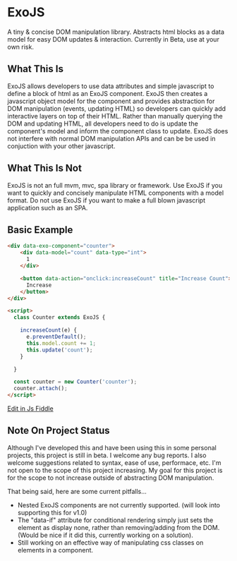 # ExoJS
A tiny & concise DOM manipulation library. Abstracts html blocks as a data model for easy DOM updates & interaction. Currently in Beta, use at your own risk.

## What This Is
ExoJS allows developers to use data attributes and simple javascript to define a block of html as an ExoJS component. ExoJS then creates a javascript object model for the component and provides abstraction for DOM manipulation (events, updating HTML) so developers can quickly add interactive layers on top of their HTML. Rather than manually querying the DOM and updating HTML, all developers need to do is update the component's model and inform the component class to update. ExoJS does not interfere with normal DOM manipulation APIs and can be be used in conjuction with your other javascript.

## What This Is Not
ExoJS is not an full mvm, mvc, spa library or framework. Use ExoJS if you want to quickly and concisely manipulate HTML components with a model format. Do not use ExoJS if you want to make a full blown javascript application such as an SPA.

## Basic Example
```html
<div data-exo-component="counter">
    <div data-model="count" data-type="int">
      1
    </div>

    <button data-action="onclick:increaseCount" title="Increase Count">
      Increase
    </button>
</div>

<script>
  class Counter extends ExoJS {

    increaseCount(e) {
      e.preventDefault();
      this.model.count += 1;
      this.update('count');
    }

  }

  const counter = new Counter('counter');
  counter.attach();
</script>
```
[Edit in Js Fiddle](https://jsfiddle.net/ianchouinard/n5pcgavs/)

## Note On Project Status
Although I've developed this and have been using this in some personal projects, this project is still in beta. I welcome any bug reports. I also welcome suggestions related to syntax, ease of use, performace, etc. I'm not open to the scope of this project increasing. My goal for this project is for the scope to not increase outside of abstracting DOM manipulation.

That being said, here are some current pitfalls...
* Nested ExoJS components are not currently supported. (will look into supporting this for v1.0)
* The "data-if" attribute for conditional rendering simply just sets the element as display none, rather than removing/adding from the DOM. (Would be nice if it did this, currently working on a solution).
* Still working on an effective way of manipulating css classes on  elements in a component.
